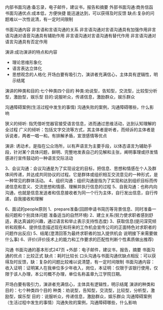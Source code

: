 内部书面沟通:备忘录，电子邮件，建议书，报告和摘要
外部书面沟通:商务信函
书面沟通优点:成本低，方便快捷 能迅速达到，可以获得及时反馈
缺点:复杂的问题难以一次性说清，有一定时间限制

书面沟通内容
非言语和言语沟通的关系
非言语沟通对言语沟通具有加强作用非言语沟通对语音沟通具有辅助作用
非言语沟通对言语沟通有替代作用
非言语沟通对语言沟通具有否定作用

演讲:成功演讲的特点和内容
- 理论思维形象化
- 语言表达立体化
- 思想观念的人格化
开场白要有吸引力，演讲者充满信心，主体具有逻辑性，明示结尾

演讲的种类和目的:七个种类四个目的
种类:劝说型，告知型，交流型，比较型分析型，激励型，娱乐型
目的:说服听众，传递信息，激励群众，娱乐群众

沟通障碍案例(生活过程中发生的事情) 沟通失败的案例，沟通障碍哪些，什么影响

狭义的倾听: 指凭借听觉器官接受语言信息，进而通过思维活动，达到认知理解的全过程
广义的倾听：包括文字交流等方式，其主体者是听者，而倾诉的主体者是诉说者，两者一唱一和。有排解矛盾，宣泄感情等优点

演讲: 诱动术，是指在公众场所，以有声语言为主要手段，以体态语言为辅助手段，针对某个具体问题，鲜明、完整地发表自己的见解和主张，阐明事理或抒发情感进行宣传鼓动的一种语言交际活动

3、会议沟通：会议沟通是为了实现设定的目标，把信息、思想和情感在个人及群体间传递，并达成共同协议的过程。它是群体或组织相互交流意见的一种形式，是一种常见的群体活动。
4、组织沟通：组织沟通是指为了实现和达到组织目标而传递信息和意义、交流思想和情感、理解并执行信息的过程
5、自我沟通：也称内向沟通，也就是信息发送者和信息接收者为同一个行为主体，自行发出信息，自行传递，自我接收和理解

6、面试的people原则
1、prepare准备(回顾申请书简历等背景信息、同时准备一般问题和个别具体问题 准备适当的自然环境)
2、建立关系(努力使求职者感到舒适，表达真诚的兴趣，通过语言和举止表示支持性态度)
3、获取信息(提问深究倾听和观察4、提供信息描述现在和将来的工作机会宣传公司的正面特色对求职者的问题作出反应)
5、结尾(澄清回答为最终求职者的加入提供机会 说明接下来需要做什么事)
6、评价(评价技术上的能力和工作要求的匹配性判断个性素质做出推荐)

沟通
书面沟通的基本形式247页
+外部：电子邮件，建议书，报告，摘要
书面沟通的优点：比较正式
缺点：耗时比较长
口头沟通与书面沟通优缺点相反：可以获得及时反馈，缺：复杂的问题比较难以说清楚，有一定时间限制
书面沟通内容：收入证明：证明某人在我单位多少年收入，岗位，本证明：仅限于该银行使用，仅限于该人办理，本公司概不办理，单位名称盖章九江学院日期。

开场白要有吸引力，演讲者充满信心，主体具有逻辑性，明示结尾
演讲的种类和目的：七个种类四个目的
种类：劝说型，告知型，交流型，比较型，分析型，激励型，娱乐型
目的：说服听众，传递信息，激励群众，娱乐群众
沟通障碍案例（生活过程中发生的事情）沟通失败的案例，沟通障碍哪些，什么影响